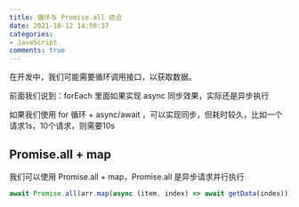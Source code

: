 ```yaml
---
title: 循环与 Promise.all 结合
date: 2021-10-12 14:50:37
categories:
- JavaScript
comments: true
---
```


在开发中，我们可能需要循环调用接口，以获取数据。

前面我们说到：forEach 里面如果实现 async 同步效果，实际还是异步执行

<!-- more -->

如果我们使用 for 循环 + async/await ，可以实现同步，但耗时较久，比如一个请求1s，10个请求，则需要10s



## Promise.all + map

我们可以使用 Promise.all + map，Promise.all 是异步请求并行执行

```js
await Promise.all(arr.map(async (item, index) => await getData(index)))
```



